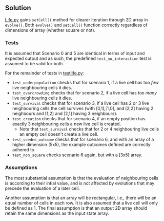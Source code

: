 ## Solution ##

[Life.py](/gameoflife/Life.py) gains `setCell()` method for clearer iteration through 2D array in `evolve()`. Both `evolve()` and `setCell()` function correctly regardless of dimensions of array (whether square or not).

### Tests ###

It is assumed that Scenario 0 and 5 are identical in terms of input and expected output and as such, the predefined `test_no_interaction` test is assumed to be valid for both.

For the remainder of tests in [testlife.py][test]:

* `test_underpopulation` checks that for scenario 1, if a live cell has too _few_ live neighbouring cells it dies.
* `test_overcrowding` checks that for scenario 2, if a live cell has too _many_ live neighbouring cells it dies.
* `test_survival` checks that for scenario 3, if a live cell has 2 or 3 live neighbouring cells the cell survives (with [0,1],[1,0], and [2,2] having 2 neighbours and [1,2] and [2,1] having 3 neighbours).
* `test_creation` checks that for scenario 4, if an empty position has exactly 3 neighbouring cells a new live cell is created.
    * Note that `test_survival` checks that for 2 or 4 neighbouring live cells an empty cell doesn't create a live cell.
* `test_seeded_outcome` checks that for scenario 6, and with an array of a higher dimension (5x5), the example outcomes defined are correctly adhered to.
* `test_non_square` checks scenario 6 again, but with a [3x5] array.

### Assumptions ###

The most substantial assumption is that the evaluation of neighbouring cells is according to their intial value, and is not affected by evolutions that may precede the evaluation of a later cell.

Another assumption is that an array will be rectangular, i.e., there will be an equal number of cells in each row. It is also assumed that a live cell will only be defined as 1. The final assumption is that an output 2D array should retain the same dimensions as the input state array.

[test]: /tests/testlife.py
